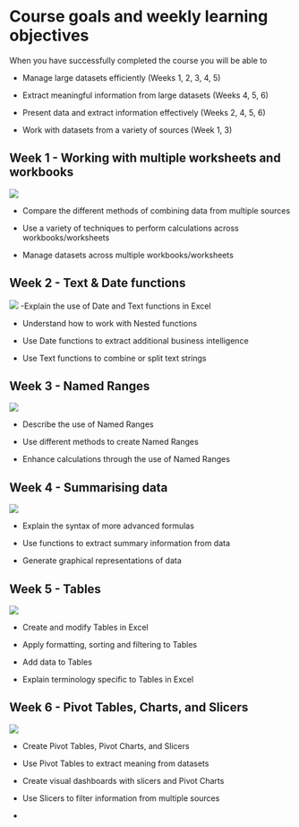 
# Course goals and weekly learning objectives

When you have successfully completed the course you will be able to

- Manage large datasets efficiently (Weeks 1, 2, 3, 4, 5)

- Extract meaningful information from large datasets (Weeks 4, 5, 6)

- Present data and extract information effectively (Weeks 2, 4, 5, 6)

- Work with datasets from a variety of sources (Week 1, 3)


## Week 1 - Working with multiple worksheets and workbooks

<img src='https://d3c33hcgiwev3.cloudfront.net/imageAssetProxy.v1/WXK22n1dEeegaQ4NYTdESg_fa72d5ca94006fe4ab35feb698a04999_Course-2-Wk1.png?expiry=1641081600000&hmac=91AwMzpYMt6C4BvZXefsRXMWRfHiagY45BIwo04DJjE'></img>
- Compare the different methods of combining data from multiple sources

- Use a variety of techniques to perform calculations across workbooks/worksheets

- Manage datasets across multiple workbooks/worksheets

## Week 2 - Text & Date functions

<img src='https://d3c33hcgiwev3.cloudfront.net/imageAssetProxy.v1/s-__mX1dEeebfg77QIAAvA_0fc25b14dd43974802c175f52d3c9b8a_Course-2-Wk2.png?expiry=1641081600000&hmac=F2tQAigZcP88024eAmoP8mVGymmxOnZZG6iGjqRnK5E'></img>
-Explain the use of Date and Text functions in Excel

- Understand how to work with Nested functions

- Use Date functions to extract additional business intelligence

- Use Text functions to combine or split text strings

## Week 3 - Named Ranges

<img src='https://d3c33hcgiwev3.cloudfront.net/imageAssetProxy.v1/0KiZYH1dEee5ARJvajajFg_08958ee606c0373ec98cbd7dd7a5bbb9_Course-2-Wk3.png?expiry=1641081600000&hmac=FSNbbvmqbZnk6KiYxvtyn7_P9DMmorpz1yZOtoFX6xE'></img>
- Describe the use of Named Ranges

- Use different methods to create Named Ranges

- Enhance calculations through the use of Named Ranges

## Week 4 - Summarising data
<img src='https://d3c33hcgiwev3.cloudfront.net/imageAssetProxy.v1/CHI3In1eEee5ARJvajajFg_a1f6b4f251b42695b23bd8d5606a308f_Course-2-Wk4.png?expiry=1641081600000&hmac=pLqclvMz0yPuEB7cOYdXzAo5S3BctJZDbA8oqEDsd_M'></img>
- Explain the syntax of more advanced formulas

- Use functions to extract summary information from data

- Generate graphical representations of data

## Week 5 - Tables

<img src='https://d3c33hcgiwev3.cloudfront.net/imageAssetProxy.v1/MIAe_31eEeebfg77QIAAvA_60908209881e4d2b7d0df47e1ec49671_Course-2-Wk5.png?expiry=1641081600000&hmac=GsdI1jkeF33iJSQehUtE16_z8bFTRhjqSeCABPi6GCg'></img>
- Create and modify Tables in Excel

- Apply formatting, sorting and filtering to Tables

- Add data to Tables

- Explain terminology specific to Tables in Excel

## Week 6 - Pivot Tables, Charts, and Slicers

<img src='https://d3c33hcgiwev3.cloudfront.net/imageAssetProxy.v1/p7RlRX1cEeeZagqeZHXhXg_bee690b3bf3bdbceb4861fb07a8b048d_Course-2-Wk6.png?expiry=1641081600000&hmac=pRpAewsrTQ6U211EqomO-6fyl8DILsQ4ivQEX0WRqOw'></img>
- Create Pivot Tables, Pivot Charts, and Slicers

- Use Pivot Tables to extract meaning from datasets

- Create visual dashboards with slicers and Pivot Charts

- Use Slicers to filter information from multiple sources
- 
